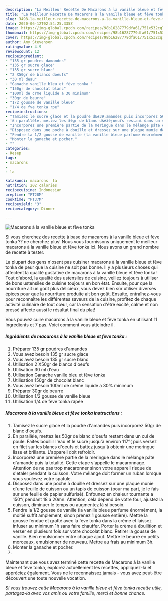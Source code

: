 ```yaml
---
description: "La Meilleur Recette De Macarons à la vanille bleue et fève tonka"
title: "La Meilleur Recette De Macarons à la vanille bleue et fève tonka"
slug: 3498-la-meilleur-recette-de-macarons-a-la-vanille-bleue-et-feve-tonka
date: 2020-06-12T02:54:25.335Z
image: https://img-global.cpcdn.com/recipes/98b16287779dfa61/751x532cq70/macarons-a-la-vanille-bleue-et-feve-tonka-photo-principale-de-la-recette.jpg
thumbnail: https://img-global.cpcdn.com/recipes/98b16287779dfa61/751x532cq70/macarons-a-la-vanille-bleue-et-feve-tonka-photo-principale-de-la-recette.jpg
cover: https://img-global.cpcdn.com/recipes/98b16287779dfa61/751x532cq70/macarons-a-la-vanille-bleue-et-feve-tonka-photo-principale-de-la-recette.jpg
author: Amy Stevenson
ratingvalue: 4.9
reviewcount: 12
recipeingredient:
- "135 gr poudres damandes"
- "135 gr sucre glace"
- "135 gr sucre blanc"
- "2 X50gr de blancs doeufs"
- "30 ml deau"
- "Ganache vanille bleu et fève tonka "
- "150gr de chocolat blanc"
- "100ml de crme liquide a 30 minimum"
- "30gr de beurre"
- "1/2 gousse de vanille bleue"
- "1/4 de fve tonka rpe"
recipeinstructions:
- "Tamisez le sucre glace et la poudre d&#39;amandes puis incorporez 50gr de blanc d&#39;oeufs."
- "En parallèle, mettez les 50gr de blanc d&#39;oeufs restant dans un cul de poule. Faites bouillir l&#39;eau et le sucre jusqu&#39;à environ 117°( puis versez en filet sur les blancs d&#39;oeufs et battez jusqu&#39;à obtenir une meringue lisse et brillante. L&#39;appareil doit refroidir."
- "Incorporez une première partie de la meringue dans le mélange pâte d&#39;amande puis la totalité. Cette etape s&#39;appelle le macaronnage. Attention de ne pas trop macaronner sinon votre appareil risque de s&#39;etaler pendant la cuisson. Votre mélange doit former un ruban lorsque vous soulevez votre spatule."
- "Disposez dans une poche à douille et dressez sur une plaque munie d&#39;une feuille de cuisson ou un tapis de cuisson (pour ma part, je le fais sur une feuille de papier sulfurisé). Enfounez en chaleur tournante a 150°( pendant 18 a 20mn. Attention, cela depend de votre four, ajustez la cuisson, diminuer le temps ou augmentez là si besoin."
- "Fendre la 1/2 gousse de vanille (la vanille bleue parfume énormément, la moitié suffit amplement, sinon prenez 1 gousse entière). Mettre la gousse fendue et gratté avec la fève tonka dans la crème et laissez infuser au minimum 1h sans faire chauffer. Porter la crème à ébullition et verser en plusieurs fois sur votre chocolat blanc. Retirer la gousse de vanille. Bien emulsionner entre chaque ajout. Mettre le beurre en petits morceaux, emulsionner de nouveau. Mettre au frais au minimum 3h."
- "Monter la ganache et pocher."
- ""
categories:
- Resep
tags:
- macarons
- 
- la

katakunci: macarons  la 
nutrition: 202 calories
recipecuisine: Indonesian
preptime: "PT28M"
cooktime: "PT37M"
recipeyield: "3"
recipecategory: Dinner

---
```



![Macarons à la vanille bleue et fève tonka](https://img-global.cpcdn.com/recipes/98b16287779dfa61/751x532cq70/macarons-a-la-vanille-bleue-et-feve-tonka-photo-principale-de-la-recette.jpg)

Si vous cherchez des recette à base de macarons à la vanille bleue et fève tonka ?? ne cherchez plus! Nous vous fournissons uniquement le meilleur macarons à la vanille bleue et fève tonka ici. Nous avons un grand nombre de recette à tester.

La plupart des gens n'osent pas cuisiner macarons à la vanille bleue et fève tonka de peur que la cuisine ne soit pas bonne. Il y a plusieurs choses qui affectent la qualité gustative de macarons à la vanille bleue et fève tonka! Tout d'abord, la qualité des ustensiles de cuisine, veillez toujours à utiliser de bons ustensiles de cuisine toujours en bon état. Ensuite, pour que la nourriture ait un goût plus délicieux, vous devez bien sûr utiliser diverses épices pour que la nourriture produite ait bon goût. Ensuite, entraînez-vous pour reconnaître les différentes saveurs de la cuisine, profitez de chaque activité culinaire de tout cœur, car la sensation d'être excité, calme et non pressé affecte aussi le résultat final du plat!

<!--inarticleads1-->

Vous pouvez cuire macarons à la vanille bleue et fève tonka en utilisant 11 Ingrédients et 7 pas. Voici comment vous atteindre il.

##### Ingrédients de macarons à la vanille bleue et fève tonka :

1. Préparer 135 gr poudres d&#39;amandes
1. Vous avez besoin 135 gr sucre glace
1. Vous avez besoin 135 gr sucre blanc
1. Utilisation 2 X50gr de blancs d&#39;oeufs
1. Utilisation 30 ml d&#39;eau
1. Utilisation Ganache vanille bleu et fève tonka 
1. Utilisation 150gr de chocolat blanc
1. Vous avez besoin 100ml de crème liquide a 30% minimum
1. Préparer 30gr de beurre
1. Utilisation 1/2 gousse de vanille bleue
1. Utilisation 1/4 de fève tonka râpée




<!--inarticleads2-->

##### Macarons à la vanille bleue et fève tonka instructions :

1. Tamisez le sucre glace et la poudre d&#39;amandes puis incorporez 50gr de blanc d&#39;oeufs.
1. En parallèle, mettez les 50gr de blanc d&#39;oeufs restant dans un cul de poule. Faites bouillir l&#39;eau et le sucre jusqu&#39;à environ 117°( puis versez en filet sur les blancs d&#39;oeufs et battez jusqu&#39;à obtenir une meringue lisse et brillante. L&#39;appareil doit refroidir.
1. Incorporez une première partie de la meringue dans le mélange pâte d&#39;amande puis la totalité. Cette etape s&#39;appelle le macaronnage. Attention de ne pas trop macaronner sinon votre appareil risque de s&#39;etaler pendant la cuisson. Votre mélange doit former un ruban lorsque vous soulevez votre spatule.
1. Disposez dans une poche à douille et dressez sur une plaque munie d&#39;une feuille de cuisson ou un tapis de cuisson (pour ma part, je le fais sur une feuille de papier sulfurisé). Enfounez en chaleur tournante a 150°( pendant 18 a 20mn. Attention, cela depend de votre four, ajustez la cuisson, diminuer le temps ou augmentez là si besoin.
1. Fendre la 1/2 gousse de vanille (la vanille bleue parfume énormément, la moitié suffit amplement, sinon prenez 1 gousse entière). Mettre la gousse fendue et gratté avec la fève tonka dans la crème et laissez infuser au minimum 1h sans faire chauffer. Porter la crème à ébullition et verser en plusieurs fois sur votre chocolat blanc. Retirer la gousse de vanille. Bien emulsionner entre chaque ajout. Mettre le beurre en petits morceaux, emulsionner de nouveau. Mettre au frais au minimum 3h.
1. Monter la ganache et pocher.
1. 




<!--inarticleads1-->

<p>
Maintenant que vous avez terminé cette recette de Macarons à la vanille bleue et fève tonka, explorez actuellement les recettes, appliquez-la et appréciez également. Vous ne le reconnaissez jamais - vous avez peut-être découvert une toute nouvelle vocation.
</p>

<p>
<i>Si vous trouvez cette Macarons à la vanille bleue et fève tonka recette utile, partagez-la avec vos amis ou votre famille, merci et bonne chance.</i>
</p>
